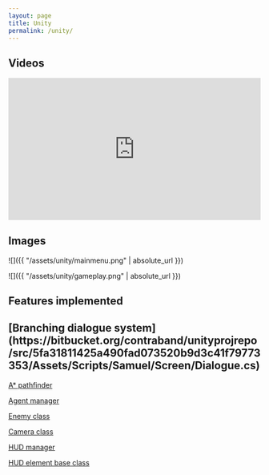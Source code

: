 ```yaml
---
layout: page
title: Unity
permalink: /unity/
---
```


<h2><strong>Videos</strong></h2>

<style>.embed-container { position: relative; padding-bottom: 56.25%; height: 0; overflow: hidden; max-width: 100%; } .embed-container iframe, .embed-container object, .embed-container embed { position: absolute; top: 0; left: 0; width: 100%; height: 100%; }</style><div class='embed-container'><iframe src='https://www.youtube.com/embed/kmlL2PiFl3E?rel=0' frameborder='0' allowfullscreen></iframe></div>

<h2><strong>Images</strong></h2>

![]({{ "/assets/unity/mainmenu.png" | absolute_url }})

![]({{ "/assets/unity/gameplay.png" | absolute_url }})

<h2><strong>Features implemented</strong></h2>

<h2>[Branching dialogue system](https://bitbucket.org/contraband/unityprojrepo/src/5fa31811425a490fad073520b9d3c41f79773353/Assets/Scripts/Samuel/Screen/Dialogue.cs)</h2>

[A* pathfinder](https://bitbucket.org/contraband/unityprojrepo/src/5fa31811425a490fad073520b9d3c41f79773353/Assets/Scripts/Samuel/Grid/Pathfinding/Pathfinder.cs)

[Agent manager](https://bitbucket.org/contraband/unityprojrepo/src/5fa31811425a490fad073520b9d3c41f79773353/Assets/Scripts/Samuel/Grid/TileOccupants/Actors/Actors.cs)

[Enemy class](https://bitbucket.org/contraband/unityprojrepo/src/5fa31811425a490fad073520b9d3c41f79773353/Assets/Scripts/Samuel/Grid/TileOccupants/Actors/Enemy.cs)

[Camera class](https://bitbucket.org/contraband/unityprojrepo/src/5fa31811425a490fad073520b9d3c41f79773353/Assets/Scripts/Samuel/Cameras/MainCamera.cs)

[HUD manager](https://bitbucket.org/contraband/unityprojrepo/src/5fa31811425a490fad073520b9d3c41f79773353/Assets/Scripts/Samuel/Screen/HUD/HUD.cs)

[HUD element base class](https://bitbucket.org/contraband/unityprojrepo/src/5fa31811425a490fad073520b9d3c41f79773353/Assets/Scripts/Samuel/Screen/HUD/HUDElement.cs)
